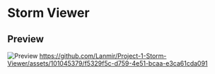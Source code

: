 # Storm Viewer
## Preview

![Preview](https://github.com/Lanmir/Project-1-Storm-Viewer/assets/101045379/f5329f5c-d759-4e51-bcaa-e3ca61cda091)
https://github.com/Lanmir/Project-1-Storm-Viewer/assets/101045379/f5329f5c-d759-4e51-bcaa-e3ca61cda091

